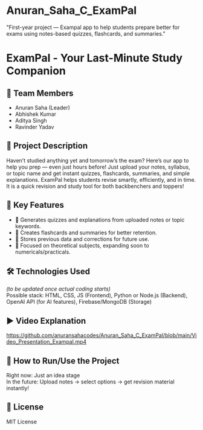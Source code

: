 # Anuran_Saha_C_ExamPal
"First-year project — Exampal app to help students prepare better for exams using notes-based quizzes, flashcards, and summaries."
# ExamPal - Your Last-Minute Study Companion

## 👥 Team Members
- Anuran Saha (Leader)
- Abhishek Kumar
- Aditya Singh
- Ravinder Yadav

## 📘 Project Description
Haven’t studied anything yet and tomorrow’s the exam? Here’s our app to help you prep — even just hours before! Just upload your notes, syllabus, or topic name and get instant quizzes, flashcards, summaries, and simple explanations. ExamPal helps students revise smartly, efficiently, and in time.
It is a quick revision and study tool for both backbenchers and toppers!
## 🎯 Key Features
- 📌 Generates quizzes and explanations from uploaded notes or topic keywords.
- 📌 Creates flashcards and summaries for better retention.
- 📌 Stores previous data and corrections for future use.
- 📌 Focused on theoretical subjects, expanding soon to numericals/practicals.

## 🛠️ Technologies Used
*(to be updated once actual coding starts)*  
Possible stack: HTML, CSS, JS (Frontend), Python or Node.js (Backend), OpenAI API (for AI features), Firebase/MongoDB (Storage)

## ▶️ Video Explanation
https://github.com/anuransahacodes/Anuran_Saha_C_ExamPal/blob/main/Video_Presentation_Exampal.mp4

## 🚀 How to Run/Use the Project
Right now: Just an idea stage  
In the future: Upload notes → select options → get revision material instantly!

## 📜 License
MIT License
